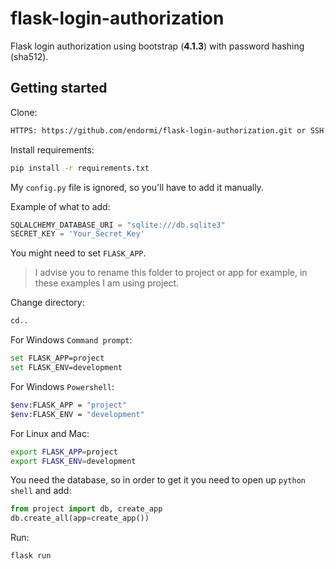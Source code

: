 # flask-login-authorization

Flask login authorization using bootstrap (**4.1.3**) with password hashing (sha512).

## Getting started

Clone:

```sh
HTTPS: https://github.com/endormi/flask-login-authorization.git or SSH: git@github.com:endormi/flask-login-authorization.git
```

Install requirements:

```sh
pip install -r requirements.txt
```

My `config.py` file is ignored, so you'll have to add it manually.

Example of what to add:

```python
SQLALCHEMY_DATABASE_URI = "sqlite:///db.sqlite3"
SECRET_KEY = 'Your_Secret_Key'
```

You might need to set `FLASK_APP`.

> I advise you to rename this folder to project or app for example, in these examples I am using project.

Change directory:

```sh
cd..
```

For Windows `Command prompt`:

```sh
set FLASK_APP=project
set FLASK_ENV=development
```

For Windows `Powershell`:

```sh
$env:FLASK_APP = "project"
$env:FLASK_ENV = "development"
```

For Linux and Mac:

```sh
export FLASK_APP=project
export FLASK_ENV=development
```

You need the database, so in order to get it you need to open up `python shell` and add:

```python
from project import db, create_app
db.create_all(app=create_app())
```

Run:

```sh
flask run
```
